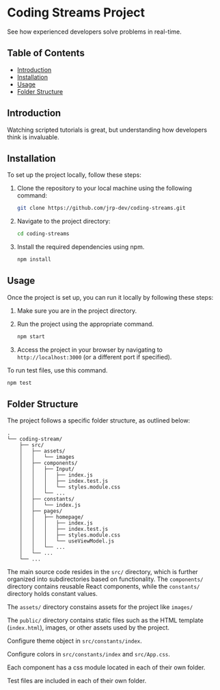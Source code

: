 # Coding Streams Project

See how experienced developers solve problems in real-time.

## Table of Contents
- [Introduction](#introduction)
- [Installation](#installation)
- [Usage](#usage)
- [Folder Structure](#folder-structure)

## Introduction

Watching scripted tutorials is great, but understanding how developers think is invaluable.

## Installation

To set up the project locally, follow these steps:

1. Clone the repository to your local machine using the following command:

   ```bash
   git clone https://github.com/jrp-dev/coding-streams.git
   ```

2. Navigate to the project directory:

   ```bash
   cd coding-streams
   ```

3. Install the required dependencies using npm.

   ```bash
   npm install
   ```

## Usage

Once the project is set up, you can run it locally by following these steps:

1. Make sure you are in the project directory.

2. Run the project using the appropriate command.

   ```bash
   npm start
   ```

3. Access the project in your browser by navigating to `http://localhost:3000` (or a different port if specified).

To run test files, use this command.

```bash
npm test
```

## Folder Structure

The project follows a specific folder structure, as outlined below:

```
.
└── coding-stream/
    ├── src/
    │   ├── assets/
    │   │   └── images
    │   ├── components/
    │   │   ├── Input/
    │   │   │   ├── index.js
    │   │   │   ├── index.test.js
    │   │   │   └── styles.module.css
    │   │   └── ...
    │   ├── constants/
    │   │   └── index.js
    │   ├── pages/
    │   │   ├── homepage/
    │   │   │   ├── index.js
    │   │   │   ├── index.test.js
    │   │   │   ├── styles.module.css
    │   │   │   └── useViewModel.js
    │   │   └── ...
    │   └── ...
    └── ...
```

The main source code resides in the `src/` directory, which is further organized into subdirectories based on functionality. The `components/` directory contains reusable React components, while the `constants/` directory holds constant values.

The `assets/` directory constains assets for the project like `images/`

The `public/` directory contains static files such as the HTML template (`index.html`), images, or other assets used by the project.

Configure theme object in `src/constants/index`.

Configure colors in `src/constants/index` and `src/App.css`.

Each component has a css module located in each of their own folder.

Test files are included in each of their own folder.
